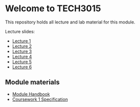 # Welcome to TECH3015

This repository holds all lecture and lab material for this module.

Lecture slides:

- [Lecture 1](https://fania.github.io/presents?DaveEveritt_TECH3015_lecture-01)
- [Lecture 2](https://fania.github.io/presents?DaveEveritt_TECH3015_lecture-02)
- [Lecture 3](https://fania.github.io/presents?DaveEveritt_TECH3015_lecture-03)
- [Lecture 4](https://fania.github.io/presents?DaveEveritt_TECH3015_lecture-04)
- [Lecture 5](https://fania.github.io/presents?DaveEveritt_TECH3015_lecture-05)
- [Lecture 6](https://fania.github.io/presents?DaveEveritt_TECH3015_lecture-06)

## Module materials

- [Module Handbook](https://daveeveritt.github.io/TECH3015/module-handbook.html)
- [Coursework 1 Specification](https://daveeveritt.github.io/TECH3015/coursework-01.html)
<!-- - [Coursework 2 specification](coursework-2.md) -->
